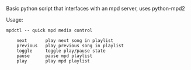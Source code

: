 Basic python script that interfaces with an mpd server, uses python-mpd2

Usage:

```
mpdctl -- quick mpd media control

    next       play next song in playlist
    previous   play previous song in playlist
    toggle     toggle play/pause state
    pause      pause mpd playlist
    play       play mpd playlist
```

